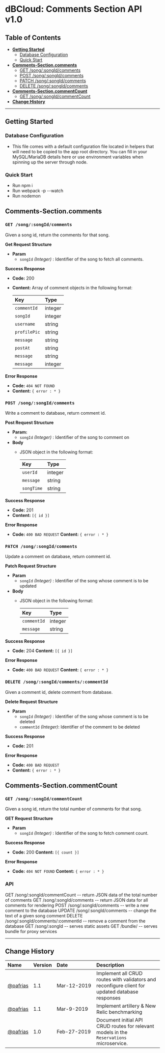 # dBCloud: Comments Section API v1.0

## Table of Contents

* [**Getting Started**](#getting-started)
    * [Database Configuration](#database-configuration)
    * [Quick Start](#quick-start)
* [**Comments-Section.comments**](#comments-section_comments)
    * [GET /song/:songId/comments](#get-songsong_idcomments)
    * [POST /song/:songId/comments](#post-songsong_idcomments)
    * [PATCH /song/:songId/comments](#patch-songsong_idcomments)
    * [DELETE /song/:songId/comments](#delete-songsong_idcommentscomment_id)
* [**Comments-Section.commentCount**](#comments-section_commentcount)
    * [GET /song/:songId/commentCount](#get-songsong_idcommentcount)
* [**Change History**](#change-history)
<hr>

## Getting Started

### Database Configuration
  * This file comes with a default configuration file located in helpers that will need to be copied to the app root directory. You can fill in your MySQL/MariaDB details here or use environment variables when spinning up the server through node.

### Quick Start
  * Run npm i
  * Run webpack -p --watch
  * Run nodemon


## Comments-Section.comments
### `GET /song/:songId/comments`
Given a song id, return the comments for that song.

**Get Request Structure**
  * **Param**
    * `songId` _(Integer)_ : Identifier of the song to fetch all comments.

**Success Response**

  * **Code:** 200
  * **Content:** Array of comment objects in the following format:

    |Key              |Type    |
    |:--------------- |:------ |
    |`commentId`     |integer |
    |`songId`         |integer |
    |`username`       |string  |
    |`profilePic`     |string  |
    |`message`        |string  |
    |`postAt`         |string  |
    |`message`        |string  |
    |`message`        |integer |
 
**Error Response**

  * **Code:** `404 NOT FOUND`
  * **Content:** `{ error : * }`

### `POST /song/:songId/comments`
Write a comment to database, return comment id.

**Post Request Structure**
  * **Param:**
    * `songId` _(Integer)_ : Identifier of the song to comment on
  * **Body** 
    * JSON object in the following format:

      |Key              |Type    |
      |:--------------- |:------ |
      |`userId`         |integer |
      |`message`        |string  |
      |`songTime`       |string  |

**Success Response**

  * **Code:** 201
  * **Content:** `[{ id }]`
 
**Error Response**

  * **Code:** `400 BAD REQUEST`
    **Content:** `{ error : * }`

### `PATCH /song/:songId/comments`
Update a comment on database, return comment id.

**Patch Request Structure**
  * **Param** 
    * `songId` _(Integer)_ : Identifier of the song whose comment is to be updated
  * **Body**
    * JSON object in the following format:

      |Key              |Type    |
      |:--------------- |:------ |
      |`commentId`      |integer |
      |`message`        |string  |

**Success Response**

  * **Code:** 204
    **Content:** `[{ id }]`
 
**Error Response**

  * **Code:** `400 BAD REQUEST`
    **Content:** `{ error : * }`

### `DELETE /song/:songId/comments/:commentId`
Given a comment id, delete comment from database.

**Delete Request Structure**
  * **Param**
    * `songId` _(Integer)_ : Identifier of the song whose comment is to be deleted
    * `commentId` _(Integer)_: Identifier of the comment to be deleted

**Success Response**

  * **Code:** 201
 
**Error Response**

  * **Code:** `400 BAD REQUEST`
  * **Content:** `{ error : * }`

## Comments-Section.commentCount
### `GET /song/:songId/commentCount`
Given a song id, return the total number of comments for that song.

**GET Request Structure**
  * **Param**
    * `songId` _(Integer)_ : Identifier of the song to fetch comment count.

**Success Response**

  * **Code:** 200
    **Content:** `[{ count }]`
 
**Error Response**

  * **Code:** `404 NOT FOUND`
    **Content:** `{ error : * }`

### API
  GET    /song/:songId/commentCount -- return JSON data of the total number of comments
  GET    /song/:songId/comments -- return JSON data for all comments for rendering
  POST   /song/:songId/comments -- write a new comment to the database
  UPDATE /song/:songId/comments -- change the text of a given song comment
  DELETE /song/:songId/comments/:commentId --  remove a comment from the database
  GET    /song/:songId -- serves static assets
  GET    /bundle/ -- serves bundle for proxy services
<hr>

## Change History
|Name                                 |Version    |Date&nbsp;&nbsp;&nbsp;&nbsp;&nbsp;&nbsp;&nbsp;&nbsp;&nbsp;&nbsp;&nbsp;&nbsp;&nbsp;&nbsp;&nbsp;&nbsp;&nbsp;&nbsp;|Description     |
|:----------------------------------- |:--------- |:--------- |:------- |
|[@pafrias](https://github.com/pafrias) |1.1        |Mar-12-2019 |Implement all CRUD routes with validators and reconfigure client for updated database responses
|[@pafrias](https://github.com/pafrias) |1.1        |Mar-9-2019 |Implement artillery & New Relic benchmarking
|[@pafrias](https://github.com/pafrias) |1.0        |Feb-27-2019 |Document initial API CRUD routes for relevant models in the `Reservations` microservice.
